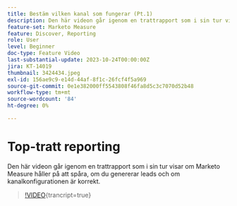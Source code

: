 ```yaml
---
title: Bestäm vilken kanal som fungerar (Pt.1)
description: Den här videon går igenom en trattrapport som i sin tur visar om Marketo Measure håller på att spåra, om du genererar leads och om kanalkonfigurationen är korrekt.
feature-set: Marketo Measure
feature: Discover, Reporting
role: User
level: Beginner
doc-type: Feature Video
last-substantial-update: 2023-10-24T00:00:00Z
jira: KT-14019
thumbnail: 3424434.jpeg
exl-id: 156ae9c9-e14d-44af-8f1c-26fcf4f5a969
source-git-commit: 0e1e382000ff5543808f46fa8d5c3c7070d52b48
workflow-type: tm+mt
source-wordcount: '84'
ht-degree: 0%

---
```


# Top-tratt reporting

Den här videon går igenom en trattrapport som i sin tur visar om Marketo Measure håller på att spåra, om du genererar leads och om kanalkonfigurationen är korrekt.

>[!VIDEO](https://video.tv.adobe.com/v/3441784/?learn=on&captions=swe){trancript=true}
